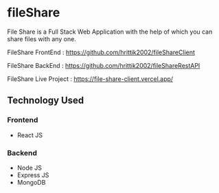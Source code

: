 # fileShare

File Share is a Full Stack Web Application with the help of which you can share files with any one. 

FileShare FrontEnd : https://github.com/hrittik2002/fileShareClient

FileShare BackEnd : https://github.com/hrittik2002/fileShareRestAPI

FileShare Live Project : https://file-share-client.vercel.app/


## Technology Used

### Frontend
  - React JS
### Backend
  - Node JS
  - Express JS
  - MongoDB
  
